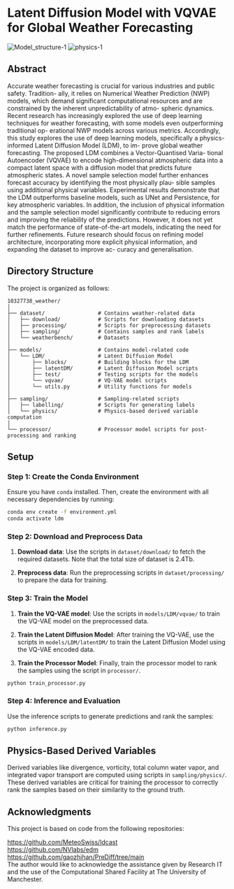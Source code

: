 
# Latent Diffusion Model with VQVAE for Global Weather Forecasting

![Model_structure-1](https://github.com/user-attachments/assets/1041d553-3133-49b6-a519-479815e4a900)
![physics-1](https://github.com/user-attachments/assets/d9134f86-0779-42ff-96ec-8ae02d891923)

## Abstract
Accurate weather forecasting is crucial for various industries and public safety. Tradition- ally, it relies on Numerical Weather Prediction (NWP) models, which demand significant computational resources and are constrained by the inherent unpredictability of atmo- spheric dynamics. Recent research has increasingly explored the use of deep learning techniques for weather forecasting, with some models even outperforming traditional op- erational NWP models across various metrics. Accordingly, this study explores the use of deep learning models, specifically a physics-informed Latent Diffusion Model (LDM), to im- prove global weather forecasting. The proposed LDM combines a Vector-Quantised Varia- tional Autoencoder (VQVAE) to encode high-dimensional atmospheric data into a compact latent space with a diffusion model that predicts future atmospheric states. A novel sample selection model further enhances forecast accuracy by identifying the most physically plau- sible samples using additional physical variables. Experimental results demonstrate that the LDM outperforms baseline models, such as UNet and Persistence, for key atmospheric variables. In addition, the inclusion of physical information and the sample selection model significantly contribute to reducing errors and improving the reliability of the predictions. However, it does not yet match the performance of state-of-the-art models, indicating the need for further refinements. Future research should focus on refining model architecture, incorporating more explicit physical information, and expanding the dataset to improve ac- curacy and generalisation.

## Directory Structure

The project is organized as follows:

```
10327738_weather/
│
├── dataset/                 # Contains weather-related data
│   ├── download/            # Scripts for downloading datasets
│   ├── processing/          # Scripts for preprocessing datasets
│   ├── sampling/            # Contains samples and rank labels
│   └── weatherbench/        # Datasets
│
├── models/                  # Contains model-related code
│   └── LDM/                 # Latent Diffusion Model
│       ├── blocks/          # Building blocks for the LDM
│       ├── latentDM/        # Latent Diffusion Model scripts
│       ├── test/            # Testing scripts for the models
│       └── vqvae/           # VQ-VAE model scripts
│       └── utils.py         # Utility functions for models
│
├── sampling/                # Sampling-related scripts
│   ├── labelling/           # Scripts for generating labels
│   └── physics/             # Physics-based derived variable computation
│
└── processor/               # Processor model scripts for post-processing and ranking
```

## Setup

### Step 1: Create the Conda Environment

Ensure you have `conda` installed. Then, create the environment with all necessary dependencies by running:

```bash
conda env create -f environment.yml
conda activate ldm
```

### Step 2: Download and Preprocess Data

1. **Download data**: Use the scripts in `dataset/download/` to fetch the required datasets. 
Note that the total size of dataset is 2.4Tb.
   
2. **Preprocess data**: Run the preprocessing scripts in `dataset/processing/` to prepare the data for training.

### Step 3: Train the Model

1. **Train the VQ-VAE model**: Use the scripts in `models/LDM/vqvae/` to train the VQ-VAE model on the preprocessed data.

2. **Train the Latent Diffusion Model**: After training the VQ-VAE, use the scripts in `models/LDM/latentDM/` to train the Latent Diffusion Model using the VQ-VAE encoded data.

3. **Train the Processor Model**: Finally, train the processor model to rank the samples using the script in `processor/`.

```bash
python train_processor.py
```

### Step 4: Inference and Evaluation

Use the inference scripts to generate predictions and rank the samples:

```bash
python inference.py
```

## Physics-Based Derived Variables

Derived variables like divergence, vorticity, total column water vapor, and integrated vapor transport are computed using scripts in `sampling/physics/`. These derived variables are critical for training the processor to correctly rank the samples based on their similarity to the ground truth. 

## Acknowledgments
This project is based on code from the following repositories:

https://github.com/MeteoSwiss/ldcast  
https://github.com/NVlabs/edm  
https://github.com/gaozhihan/PreDiff/tree/main  
The author would like to acknowledge the assistance given by Research IT and the use of the Computational Shared Facility at The University of Manchester.
